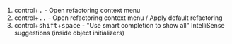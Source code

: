 1. control+<kbd>.</kbd> - Open refactoring context menu
2. control+<kbd>..</kbd> - Open refactoring context menu / Apply default refactoring
3. control+<kbd>shift</kbd>+<kbd>space</kbd> - "Use smart completion to show all" IntelliSense suggestions (inside object initializers)
